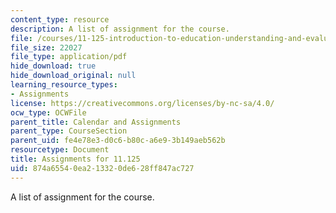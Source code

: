 ```yaml
---
content_type: resource
description: A list of assignment for the course.
file: /courses/11-125-introduction-to-education-understanding-and-evaluating-education-spring-2009/874a65540ea213320de628ff847ac727_MIT11_125s09_assn_Assignments_Overview07.pdf
file_size: 22027
file_type: application/pdf
hide_download: true
hide_download_original: null
learning_resource_types:
- Assignments
license: https://creativecommons.org/licenses/by-nc-sa/4.0/
ocw_type: OCWFile
parent_title: Calendar and Assignments
parent_type: CourseSection
parent_uid: fe4e78e3-d0c6-b80c-a6e9-3b149aeb562b
resourcetype: Document
title: Assignments for 11.125
uid: 874a6554-0ea2-1332-0de6-28ff847ac727
---
```

A list of assignment for the course.